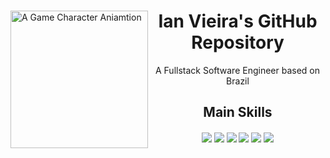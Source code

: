 <div>

  <img align="left" alt="A Game Character Aniamtion" src="https://i.pinimg.com/originals/20/f9/81/20f98123c58ba9701e9f9040aa14ab29.gif" width="220px"/>
  <div>
    <h1 align="center">Ian Vieira's GitHub Repository</h1>
    <p align="center">A Fullstack Software Engineer based on Brazil</p>
  </div>
  <div>
    <h2 align="center">Main Skills</h2>
    <div align="center">
      <img align="center" src="https://img.shields.io/badge/Node.js-43853D?style=for-the-badge&logo=node.js&logoColor=white"/>
      <img align="center" src="https://img.shields.io/badge/Python-3776AB?style=for-the-badge&logo=python&logoColor=white"/>
      <img align="center" src="https://img.shields.io/badge/Java-ED8B00?style=for-the-badge&logo=openjdk&logoColor=white"/>
      <img align="center" src="https://img.shields.io/badge/React-20232A?style=for-the-badge&logo=react&logoColor=61DAFB"/>
      <img align="center" src="https://img.shields.io/badge/Angular-DD0031?style=for-the-badge&logo=angular&logoColor=white"/>
      <img align="center" src="https://img.shields.io/badge/TypeScript-007ACC?style=for-the-badge&logo=typescript&logoColor=white"/>
    </div>
    
  </div>

</div>

